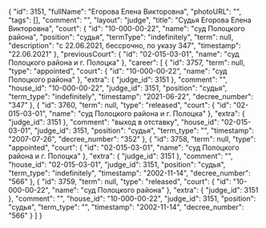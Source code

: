 {
    "id": 3151,
    "fullName": "Егорова Елена Викторовна",
    "photoURL": "",
    "tags": [],
    "comment": "",
    "layout": "judge",
    "title": "Судья Егорова Елена Викторовна",
    "court": {
        "id": "10-000-00-22",
        "name": "суд Полоцкого района",
        "position": "судья",
        "termType": "indefinitely",
        "term": null,
        "description": "c 22.06.2021, бессрочно, по указу 347",
        "timestamp": "22.06.2021"
    },
    "previousCourt": {
        "id": "02-015-03-01",
        "name": "суд Полоцкого района и г. Полоцка"
    },
    "career": [
        {
            "id": 3757,
            "term": null,
            "type": "appointed",
            "court": {
                "id": "10-000-00-22",
                "name": "суд Полоцкого района"
            },
            "extra": {
                "judge_id": 3151
            },
            "comment": "",
            "house_id": "10-000-00-22",
            "judge_id": 3151,
            "position": "судья",
            "term_type": "indefinitely",
            "timestamp": "2021-06-22",
            "decree_number": "347"
        },
        {
            "id": 3760,
            "term": null,
            "type": "released",
            "court": {
                "id": "02-015-03-01",
                "name": "суд Полоцкого района и г. Полоцка"
            },
            "extra": {
                "judge_id": 3151
            },
            "comment": "выход в отставку",
            "house_id": "02-015-03-01",
            "judge_id": 3151,
            "position": "судья",
            "term_type": "",
            "timestamp": "2007-07-26",
            "decree_number": "352"
        },
        {
            "id": 3758,
            "term": null,
            "type": "appointed",
            "court": {
                "id": "02-015-03-01",
                "name": "суд Полоцкого района и г. Полоцка"
            },
            "extra": {
                "judge_id": 3151
            },
            "comment": "",
            "house_id": "02-015-03-01",
            "judge_id": 3151,
            "position": "судья",
            "term_type": "indefinitely",
            "timestamp": "2002-11-14",
            "decree_number": "566"
        },
        {
            "id": 3759,
            "term": null,
            "type": "released",
            "court": {
                "id": "10-000-00-22",
                "name": "суд Полоцкого района"
            },
            "extra": {
                "judge_id": 3151
            },
            "comment": "",
            "house_id": "10-000-00-22",
            "judge_id": 3151,
            "position": "судья",
            "term_type": "",
            "timestamp": "2002-11-14",
            "decree_number": "566"
        }
    ]
}